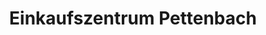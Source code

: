 ---
title: "Einkaufszentrum Pettenbach"
url: /pettenbach/einkaufszentrum-pettenbach/
shop: Einkaufszentrum
---